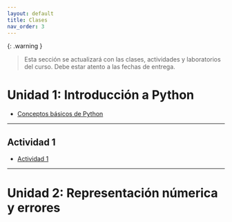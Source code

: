 ```yaml
---
layout: default
title: Clases
nav_order: 3
---
```


{: .warning }
> Esta sección se actualizará con las clases, actividades y laboratorios del curso. Debe estar atento a las fechas de entrega.

# Unidad 1: Introducción a Python

* [Conceptos básicos de Python](https://nbviewer.org/github/jmmarinr/ComputationalMethods/blob/master/Basics/B%C3%A1sicos.ipynb)



---
## Actividad 1

* [Actividad 1](https://nbviewer.org/github/jmmarinr/ComputationalMethods/blob/master/Basics/Actividad_PythonB%C3%A1sico.ipynb)

---

# Unidad 2: Representación númerica y errores
